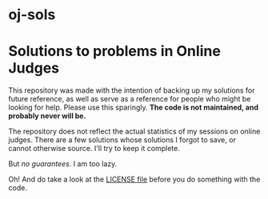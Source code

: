 # oj-sols
Solutions to problems in Online Judges
===
This repository was made with the intention of backing up my solutions for future reference, as well as serve as a reference for people who might be looking for help. Please use this sparingly. **The code is not maintained, and probably never will be.**

The repository does not reflect the actual statistics of my sessions on online judges. There are a few solutions whose solutions I forgot to save, or cannot otherwise source. I'll try to keep it complete.

But _no guarantees_. I am too lazy.

Oh! And do take a look at the [LICENSE file](LICENSE) before you do something with the code.
